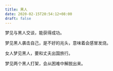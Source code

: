 ```yaml
---
title: 黑人
date: 2020-02-15T20:54:12+08:00
draft: false
---
```


梦见与黑人交谈，能获得成功。<br>


梦见黑人袭击自己，是不好的兆头，意味着会感冒发烧。<br>


女人梦见黑人，要和丈夫出国旅行。<br>


梦见两个黑人打架，会从困难中解脱出来。<br>

